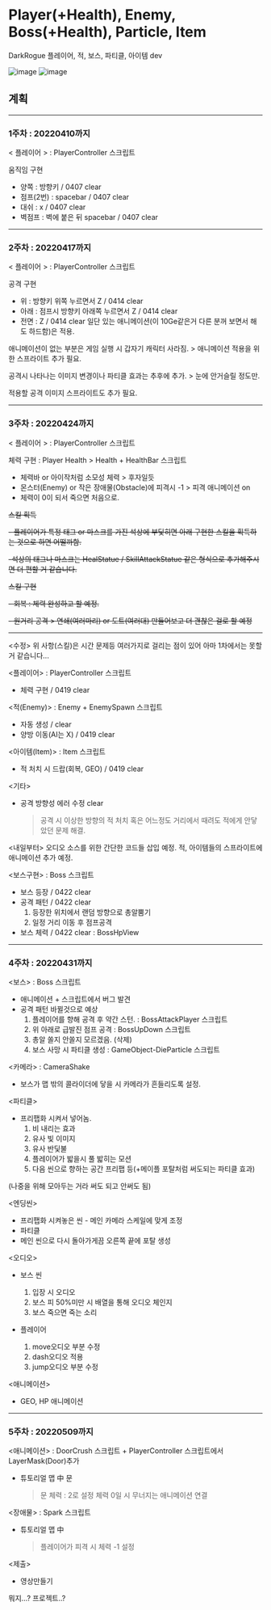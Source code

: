 # Player(+Health), Enemy, Boss(+Health), Particle, Item
 DarkRogue 플레이어, 적, 보스, 파티클, 아이템 dev
 
![image](https://user-images.githubusercontent.com/86696817/165899767-07db7e92-1230-4c3e-9dd5-45feaa03a76d.png)
![image](https://user-images.githubusercontent.com/86696817/165899864-477d2d21-8072-42a6-9691-885af19682bb.png)



## 계획 
-----------------------------------------------------------------------------------------------------

### 1주차 : 20220410까지

< 플레이어 > : PlayerController 스크립트

움직임 구현
- 양쪽 : 방향키 / 0407 clear
- 점프(2번) : spacebar / 0407 clear
- 대쉬 : x / 0407 clear
- 벽점프 : 벽에 붙은 뒤 spacebar / 0407 clear

-----------------------------------------------------------------------------------------------------
### 2주차 : 20220417까지

< 플레이어 > : PlayerController 스크립트

공격 구현
 - 위 : 방향키 위쪽 누르면서 Z / 0414 clear
 - 아래 : 점프시 방향키 아래쪽 누르면서 Z / 0414 clear
 - 전면 : Z / 0414 clear
일단 있는 애니메이션(이 10Ge같은거 다른 분꺼 보면서 해도 하드함)은 적용.

애니메이션이 없는 부분은 게임 실행 시 갑자기 캐릭터 사라짐. > 애니메이션 적용을 위한 스프라이트 추가 필요.

공격시 나타나는 이미지 변경이나 파티클 효과는 추후에 추가. > 눈에 안거슬릴 정도만.

적용할 공격 이미지 스프라이트도 추가 필요.

-----------------------------------------------------------------------------------------------------
### 3주차 : 20220424까지

< 플레이어 > : PlayerController 스크립트

체력 구현 : Player Health > Health + HealthBar 스크립트
 - 체력바 or 아이작처럼 소모성 체력 > 후자일듯
 - 몬스터(Enemy) or 작은 장애물(Obstacle)에 피격시 -1 > 피격 애니메이션 on
 - 체력이 0이 되서 죽으면 처음으로.

~~스킬 획득~~

 ~~- 플레이어가 특정 태그 or 마스크를 가진 석상에 부딫히면 아래 구현한 스킬을 획득하는 것으로 하면 어떨까함.~~
 
 ~~-석상의 태그나 마스크는 HealStatue / SkillAttackStatue 같은 형식으로 추가해주시면 더 편할 거 같습니다.~~

~~스킬 구현~~

~~- 회복 : 체력 완성하고 할 예정.~~

~~- 원거리 공격 > 연쇄(여러마리) or 도트(여러대) 만들어보고 더 괜찮은 걸로 할 예정~~
 
-----------------------------------------------------------------------------------------------------
<수정> 위 사항(스킬)은 시간 문제등 여러가지로 걸리는 점이 있어 아마 1차에서는 못할 거 같습니다...

<플레이어> : PlayerController 스크립트
- 체력 구현 / 0419 clear

<적(Enemy)> : Enemy + EnemySpawn 스크립트
- 자동 생성 / clear
- 양방 이동(AI는 X) / 0419 clear

<아이템(Item)> : Item 스크립트
- 적 처치 시 드랍(회복, GEO) / 0419 clear

<기타>
- 공격 방향성 에러 수정 clear
   > 공격 시 이상한 방향의 적 처치 혹은 어느정도 거리에서 때려도 적에게 안닿았던 문제 해결.

<내일부터>
오디오 소스를 위한 간단한 코드들 삽입 예정.
적, 아이템들의 스프라이트에 애니메이션 추가 예정.

<보스구현> : Boss 스크립트
- 보스 등장 / 0422 clear
- 공격 패턴 / 0422 clear
  1. 등장한 위치에서 랜덤 방향으로 총알뿜기
  2. 일정 거리 이동 후 점프공격
- 보스 체력 / 0422 clear : BossHpView

-----------------------------------------------------------------------------------------------------
### 4주차 : 20220431까지

<보스> : Boss 스크립트
- 애니메이션 + 스크립트에서 버그 발견
- 공격 패턴 바뀔것으로 예상
  1. 플레이어를 향해 공격 후 약간 스턴. : BossAttackPlayer 스크립트
  2. 위 아래로 급발진 점프 공격 : BossUpDown 스크립트
  3. 총알 쏠지 안쏠지 모르겠음. (삭제)
  4. 보스 사망 시 파티클 생성 : GameObject-DieParticle 스크립트

<카메라> : CameraShake
- 보스가 맵 밖의 콜라이더에 닿을 시 카메라가 흔들리도록 설정.

<파티클> 
- 프리팹화 시켜서 넣어놈.
  1. 비 내리는 효과
  2. 유사 빛 이미지
  3. 유사 반딫불
  4. 플레이어가 밟을시 풀 밟히는 모션
  5. 다음 씬으로 향하는 공간 프리팹 등(+메이플 포탈처럼 써도되는 파티클 효과) 

(나중을 위해 모아두는 거라 써도 되고 안써도 됨)

<엔딩씬>
- 프리팹화 시켜놓은 씬 - 메인 카메라 스케일에 맞게 조정
- 파티클
- 메인 씬으로 다시 돌아가게끔 오른쪽 끝에 포탈 생성

<오디오>
- 보스 씬
  1. 입장 시 오디오
  2. 보스 피 50%미만 시 배열을 통해 오디오 체인지
  3. 보스 죽으면 죽는 소리

- 플레이어
  1. move오디오 부분 수정
  2. dash오디오 적용
  3. jump오디오 부분 수정

<애니메이션>
- GEO, HP 애니메이션 

-----------------------------------------------------------------------------------------------------
### 5주차 : 20220509까지
<애니메이션> : DoorCrush 스크립트 + PlayerController 스크립트에서 LayerMask(Door)추가
- 튜토리얼 맵 中 문
  > 문 체력 : 2로 설정
  > 체력 0일 시 무너지는 애니메이션 연결

<장애물> : Spark 스크립트
- 튜토리얼 맵 中 
  > 플레이어가 피격 시 체력 -1 설정 

<제출>
- 영상만들기

뭐지...? 프로젝트..?
